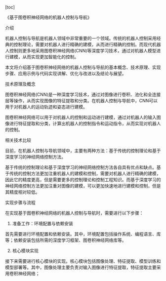 
[toc]                    
                
                
《基于图卷积神经网络的机器人控制与导航》

介绍

机器人控制与导航是机器人领域中非常重要的一个领域。传统的机器人控制采用经典的控制理论，需要对机器人进行精确的建模，从而进行精确的控制。而现代机器人控制则更多地采用图卷积神经网络(CNN)等深度学习技术，通过对机器人模型进行建模，从而实现更加智能化的控制。

本文将介绍基于图卷积神经网络的机器人控制与导航的基本概念、技术原理、实现步骤、应用示例与代码实现讲解、优化与改进以及结论与展望。

技术原理及概念

图卷积神经网络(CNN)是一种深度学习技术，通过对图像进行卷积、池化和全连接层等操作，从而实现图像的特征提取和分类。在机器人控制与导航中，CNN可以用于对机器人的运动轨迹和姿态进行建模。

图卷积神经网络可以用于对机器人的控制和运动进行建模，通过对机器人的输入图像进行特征提取和分类，计算出机器人的控制指令和运动指令，从而实现对机器人的控制。

相关技术比较

目前，在机器人控制与导航领域中，主要有两种方法：基于传统的控制理论和基于深度学习的神经网络控制方法。

基于传统的控制理论和基于深度学习的神经网络控制方法各自具有优点和缺点。基于传统的控制方法更加注重机器人的建模和控制，需要对机器人进行精确的建模，因此它的精度更高，但是需要更多的控制理论和控制工程知识。而基于深度学习的神经网络控制方法更加注重对图像的建模，可以更加快速地进行建模和控制，但是其精度相对较低。

实现步骤与流程

在实现基于图卷积神经网络的机器人控制与导航时，需要进行以下步骤：

1. 准备工作：环境配置与依赖安装

首先需要进行环境配置和依赖安装。其中，环境配置包括操作系统、编程语言、库等；依赖安装包括所需的深度学习框架、图卷积神经网络库等。

2. 核心模块实现

接下来需要进行核心模块的实现。核心模块包括图像处理、特征提取、模型训练和模型部署等。其中，图像处理主要负责对输入图像进行特征提取，特征提取主要采用卷积神经网络；

